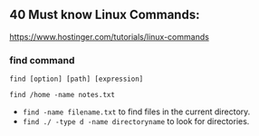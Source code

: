 ## 40 Must know Linux Commands:

https://www.hostinger.com/tutorials/linux-commands


### find command
`find [option] [path] [expression]`
```
find /home -name notes.txt
```
- `find -name filename.txt` to find files in the current directory.
- `find ./ -type d -name directoryname` to look for directories.

